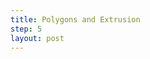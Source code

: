 ```yaml
---
title: Polygons and Extrusion
step: 5
layout: post
---
```


<script src="https://gist.github.com/madhephaestus/344e3ee14632c3c47aca.js"></script>